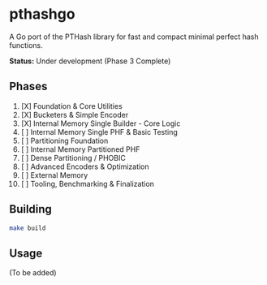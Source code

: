 # pthashgo

A Go port of the PTHash library for fast and compact minimal perfect hash functions.

**Status:** Under development (Phase 3 Complete)

## Phases

1.  [X] Foundation & Core Utilities
2.  [X] Bucketers & Simple Encoder
3.  [X] Internal Memory Single Builder - Core Logic
4.  [ ] Internal Memory Single PHF & Basic Testing
5.  [ ] Partitioning Foundation
6.  [ ] Internal Memory Partitioned PHF
7.  [ ] Dense Partitioning / PHOBIC
8.  [ ] Advanced Encoders & Optimization
9.  [ ] External Memory
10. [ ] Tooling, Benchmarking & Finalization

## Building

```bash
make build
```

## Usage

(To be added)
